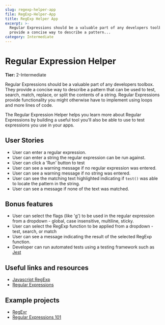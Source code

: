 ```yaml
---
slug: regexp-helper-app
file: RegExp-Helper-App
title: RegExp Helper App
excerpt: >-
  Regular Expressions should be a valuable part of any developers toolbox. They
  provide a concise way to describe a pattern...
category: Intermediate
---
```

# Regular Expression Helper

**Tier:** 2-Intermediate

Regular Expressions should be a valuable part of any developers toolbox. They
provide a concise way to describe a pattern that can be used to test, search, 
match, replace, or split the contents of a 
string. Regular Expressions provide functionality you might otherwise have to
implement using loops and more lines of code.

The Regular Expression Helper helps you learn more about Regular Expressions
by building a useful tool you'll also be able to use to test expressions
you use in your apps.

## User Stories

* User can enter a regular expression.
* User can enter a string the regular expression can be run against.
* User can click a 'Run' button to test
* User can see a warning message if no regular expression was entered.
* User can see a warning message if no string was entered.
* User can see the matching text highlighted indicating if `test()` was able to locate the pattern in the string.
* User can see a message if none of the text was matched.

## Bonus features

* User can select the flags (like 'g') to be used in the regular expression from a dropdown - global, case insensitive, multiline, sticky.
* User can select the RegExp function to be applied from a dropdown - test, search, or match
* User can see a message indicating the result of the selected RegExp function.
* Developer can run automated tests using a testing framework such as
[Jest](https://jestjs.io/)

## Useful links and resources

- [Javascript RegExp](https://developer.mozilla.org/en-US/docs/Web/JavaScript/Reference/Global_Objects/RegExp)
- [Regular Expressions](https://developer.mozilla.org/en-US/docs/Web/JavaScript/Guide/Regular_Expressions)

## Example projects

- [RegExr](https://regexr.com/)
- [Regular Expressions 101](https://regex101.com/)
